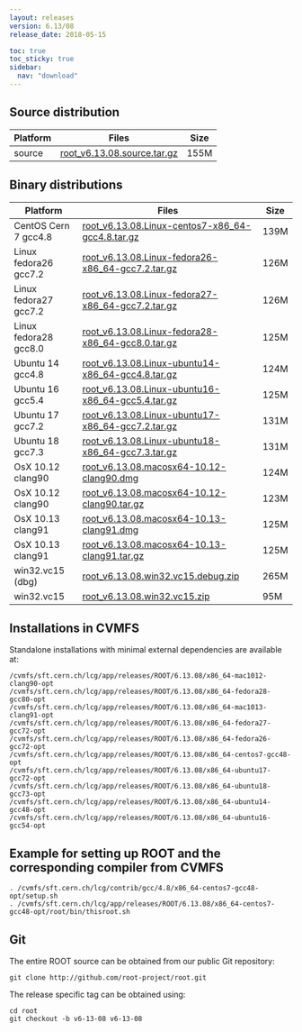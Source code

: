 ```yaml
---
layout: releases
version: 6.13/08
release_date: 2018-05-15

toc: true
toc_sticky: true
sidebar:
  nav: "download"
---
```



## Source distribution

| Platform       | Files | Size |
|-----------|-------|-----|
| source | [root_v6.13.08.source.tar.gz](https://root.cern.ch/download/root_v6.13.08.source.tar.gz) | 155M |


## Binary distributions

| Platform       | Files | Size |
|-----------|-------|-----|
| CentOS Cern 7 gcc4.8 | [root_v6.13.08.Linux-centos7-x86_64-gcc4.8.tar.gz](https://root.cern.ch/download/root_v6.13.08.Linux-centos7-x86_64-gcc4.8.tar.gz) | 139M |
| Linux fedora26 gcc7.2 | [root_v6.13.08.Linux-fedora26-x86_64-gcc7.2.tar.gz](https://root.cern.ch/download/root_v6.13.08.Linux-fedora26-x86_64-gcc7.2.tar.gz) | 126M |
| Linux fedora27 gcc7.2 | [root_v6.13.08.Linux-fedora27-x86_64-gcc7.2.tar.gz](https://root.cern.ch/download/root_v6.13.08.Linux-fedora27-x86_64-gcc7.2.tar.gz) | 126M |
| Linux fedora28 gcc8.0 | [root_v6.13.08.Linux-fedora28-x86_64-gcc8.0.tar.gz](https://root.cern.ch/download/root_v6.13.08.Linux-fedora28-x86_64-gcc8.0.tar.gz) | 125M |
| Ubuntu 14 gcc4.8 | [root_v6.13.08.Linux-ubuntu14-x86_64-gcc4.8.tar.gz](https://root.cern.ch/download/root_v6.13.08.Linux-ubuntu14-x86_64-gcc4.8.tar.gz) | 124M |
| Ubuntu 16 gcc5.4 | [root_v6.13.08.Linux-ubuntu16-x86_64-gcc5.4.tar.gz](https://root.cern.ch/download/root_v6.13.08.Linux-ubuntu16-x86_64-gcc5.4.tar.gz) | 125M |
| Ubuntu 17 gcc7.2 | [root_v6.13.08.Linux-ubuntu17-x86_64-gcc7.2.tar.gz](https://root.cern.ch/download/root_v6.13.08.Linux-ubuntu17-x86_64-gcc7.2.tar.gz) | 131M |
| Ubuntu 18 gcc7.3 | [root_v6.13.08.Linux-ubuntu18-x86_64-gcc7.3.tar.gz](https://root.cern.ch/download/root_v6.13.08.Linux-ubuntu18-x86_64-gcc7.3.tar.gz) | 131M |
| OsX 10.12 clang90 | [root_v6.13.08.macosx64-10.12-clang90.dmg](https://root.cern.ch/download/root_v6.13.08.macosx64-10.12-clang90.dmg) | 124M |
| OsX 10.12 clang90 | [root_v6.13.08.macosx64-10.12-clang90.tar.gz](https://root.cern.ch/download/root_v6.13.08.macosx64-10.12-clang90.tar.gz) | 123M |
| OsX 10.13 clang91 | [root_v6.13.08.macosx64-10.13-clang91.dmg](https://root.cern.ch/download/root_v6.13.08.macosx64-10.13-clang91.dmg) | 125M |
| OsX 10.13 clang91 | [root_v6.13.08.macosx64-10.13-clang91.tar.gz](https://root.cern.ch/download/root_v6.13.08.macosx64-10.13-clang91.tar.gz) | 125M |
| win32.vc15 (dbg) | [root_v6.13.08.win32.vc15.debug.zip](https://root.cern.ch/download/root_v6.13.08.win32.vc15.debug.zip) | 265M |
| win32.vc15 | [root_v6.13.08.win32.vc15.zip](https://root.cern.ch/download/root_v6.13.08.win32.vc15.zip) |  95M |



## Installations in CVMFS
Standalone installations with minimal external dependencies are available at:
~~~
/cvmfs/sft.cern.ch/lcg/app/releases/ROOT/6.13.08/x86_64-mac1012-clang90-opt
/cvmfs/sft.cern.ch/lcg/app/releases/ROOT/6.13.08/x86_64-fedora28-gcc80-opt
/cvmfs/sft.cern.ch/lcg/app/releases/ROOT/6.13.08/x86_64-mac1013-clang91-opt
/cvmfs/sft.cern.ch/lcg/app/releases/ROOT/6.13.08/x86_64-fedora27-gcc72-opt
/cvmfs/sft.cern.ch/lcg/app/releases/ROOT/6.13.08/x86_64-fedora26-gcc72-opt
/cvmfs/sft.cern.ch/lcg/app/releases/ROOT/6.13.08/x86_64-centos7-gcc48-opt
/cvmfs/sft.cern.ch/lcg/app/releases/ROOT/6.13.08/x86_64-ubuntu17-gcc72-opt
/cvmfs/sft.cern.ch/lcg/app/releases/ROOT/6.13.08/x86_64-ubuntu18-gcc73-opt
/cvmfs/sft.cern.ch/lcg/app/releases/ROOT/6.13.08/x86_64-ubuntu14-gcc48-opt
/cvmfs/sft.cern.ch/lcg/app/releases/ROOT/6.13.08/x86_64-ubuntu16-gcc54-opt
~~~


## Example for setting up ROOT and the corresponding compiler from CVMFS
~~~
. /cvmfs/sft.cern.ch/lcg/contrib/gcc/4.8/x86_64-centos7-gcc48-opt/setup.sh
. /cvmfs/sft.cern.ch/lcg/app/releases/ROOT/6.13.08/x86_64-centos7-gcc48-opt/root/bin/thisroot.sh
~~~

## Git
The entire ROOT source can be obtained from our public Git repository:

~~~
git clone http://github.com/root-project/root.git
~~~
The release specific tag can be obtained using:
~~~
cd root
git checkout -b v6-13-08 v6-13-08
~~~


